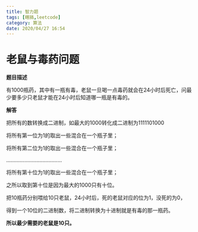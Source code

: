 ```yaml
---
title: 智力题
tags: [瞎搞,leetcode]
category: 算法
date: 2020/04/27 16:54
---
```


# 老鼠与毒药问题

**题目描述** 

有1000瓶药，其中有一瓶有毒，老鼠一旦喝一点毒药就会在24小时后死亡，问最少要多少只老鼠才能在24小时后知道哪一瓶是有毒的。

**解答**

把所有的数转换成二进制，如最大的1000转化成二进制为1111101000

将所有第一位为1的取出一些混合在一个瓶子里；

将所有第二位为1的取出一些混合在一个瓶子里；

.....................................

将所有第十位为1的取出一些混合在一个瓶子里；

 

之所以取到第十位是因为最大的1000只有十位。

把10瓶药分别喂给10只老鼠，24小时后，死的老鼠对应的位为1，没死的为0，

得到一个10位的二进制数，将二进制转换为十进制就是有毒的那一瓶药。

 

**所以最少需要的老鼠是10只。**
